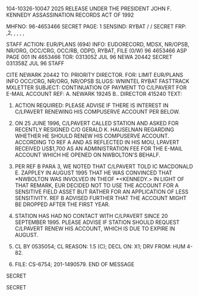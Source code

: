 104-10326-10047 2025 RELEASE UNDER THE PRESIDENT JOHN F. KENNEDY ASSASSINATION RECORDS ACT OF 1992

MHFNO: 96-4653466 SECRET PAGE: 1
SENSIND: RYBAT
/ / SECRET FRP: ,2, , , , ,

STAFF
ACTION: EUR/PLANS (694) INFO: EUDORECORD, MDSX, NR/OPSB, NR/ORG, OCC/CRG,
OCC/RB, ODPD, RYBAT, FILE (0/W)
96 4653466 ASP PAGE 001 IN 4653466
TOR: 031305Z JUL 96 NEWA 20442
SECRET 031358Z JUL 96 STAFF

CITE NEWARK 20442
TO: PRIORITY DIRECTOR.
FOR: LIMIT EUR/PLANS INFO OCC/CRG, NR/ORG, NR/OPSB
SLUGS: WNINTEL RYBAT FASTTRACK MXLETTER
SUBJECT: CONTINUATION OF PAYMENT TO C/LPAVERT FOR E-MAIL ACCOUNT
REF: A. NEWARK 19245
B.. DIRECTOR 415240
TEXT:

1. ACTION REQUIRED: PLEASE ADVISE IF THERE IS INTEREST IN
C/LPAVERT RENEWING HIS COMPUSERVE ACCOUNT PER BELOW.

2. ON 25 JUNE 1996, C/LPAVERT CALLED STATION AND ASKED FOR
RECENTLY RESIGNED C/O GERALD K. HAUSELNAN REGARDING WHETHER HE
SHOULD RENEW HIS COMPUSERVE ACCOUNT. ACCORDING TO REF A AND AS
REFLECTED IN HIS MOU, LPAVERT RECEIVED US$1,700 AS AN
ADMINISTRATION FEE FOR THE E-MAIL ACCOUNT WHICH HE OPENED ON
NWBOLTON'S BEHALF.

3. PER REF B PARA 3, WE NOTED THAT C/LPAVERT TOLD IC
MACDONALD E. ZAPPLEY IN AUGUST 1995 THAT HE WAS CONVINCED THAT
*NWBOLTON WAS INVOLVED IN THE<ASSASSINATION>OF<PRESIDENT>
*<KENNEDY.> IN LIGHT OF THAT REMARK, EUR DECIDED NOT TO USE THE
ACCOUNT FOR A SENSITIVE FIELD ASSET BUT RATHER FOR AN
APPLICATION OF LESS SENSITIVITY. REF B ADVISED FURTHER THAT THE
ACCOUNT MIGHT BE DROPPED AFTER THE FIRST YEAR.

4. STATION HAS HAD NO CONTACT WITH C/LPAVERT SINCE 20
SEPTEMBER 1995. PLEASE ADVISE IF STATION SHOULD REQUEST
C/LPAVERT RENEW HIS ACCOUNT, WHICH IS DUE TO EXPIRE IN AUGUST.

5. CL BY 0535054; CL REASON: 1.5 (C); DECL ON: X1; DRV
FROM: HUM 4-82.

6. FILE: CS-6754; 201-1490579.
END OF MESSAGE

SECRET

SECRET
